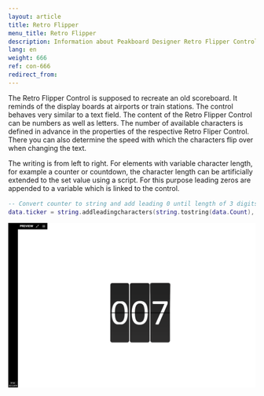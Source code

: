 ```yaml
---
layout: article
title: Retro Flipper
menu_title: Retro Flipper
description: Information about Peakboard Designer Retro Flipper Control.
lang: en
weight: 666
ref: con-666
redirect_from:
---
```


The Retro Flipper Control is supposed to recreate an old scoreboard. 
It reminds of the display boards at airports or train stations.
The control behaves very similar to a text field.
The content of the Retro Flipper Control can be numbers as well as letters.
The number of available characters is defined in advance in the properties of the respective Retro Fliper Control. 
There you can also determine the speed with which the characters flip over when changing the text.

The writing is from left to right.
For elements with variable character length, for example a counter or countdown, the character length can be artificially extended to the set value using a script.
For this purpose leading zeros are appended to a variable which is linked to the control.

```Lua
-- Convert counter to string and add leading 0 until length of 3 digits is reached.
data.ticker = string.addleadingcharacters(string.tostring(data.Count),'0',3)
```

![image_1](/assets/images/Controls/RetroFlipper/retro01.png)
